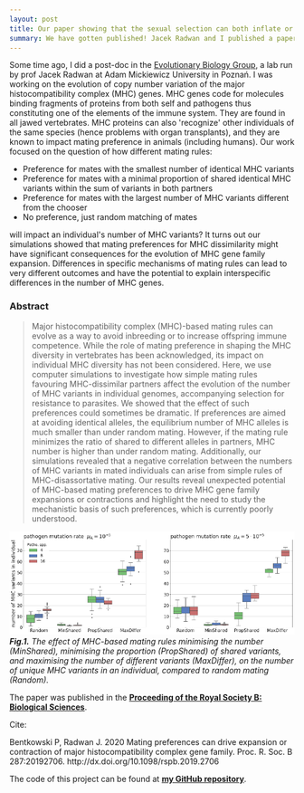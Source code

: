 ```yaml
---
layout: post
title: Our paper showing that the sexual selection can both inflate or deflate MHC gene number is in the wild!
summary: We have gotten published! Jacek Radwan and I published a paper titled "Mating preferences can drive expansion or contraction of major histocompatibility complex gene family" for which I created agent-based model simulations.
---
```


Some time ago, I did a post-doc in the [Evolutionary Biology Group](http://evobio.home.amu.edu.pl/), a lab run by prof Jacek Radwan at Adam Mickiewicz University in Poznań. I was working on the evolution of copy number variation of the major histocompatibility complex (MHC) genes. MHC genes code for molecules binding fragments of proteins from both self and pathogens thus constituting one of the elements of the immune system. They are found in all jawed vertebrates. MHC proteins can also 'recognize' other individuals of the same species (hence problems with organ transplants), and they are known to impact mating preference in animals (including humans). Our work focused on the question of how different mating rules:

 * Preference for mates with the smallest number of identical MHC variants
 * Preference for mates with a minimal proportion of shared identical MHC variants within the sum of variants in both partners
 * Preference for mates with the largest number of MHC variants different from the chooser
 * No preference, just random matching of mates

will impact an individual's number of MHC variants? It turns out our simulations showed that mating preferences for MHC dissimilarity might have significant consequences for the evolution of MHC gene family expansion. Differences in specific mechanisms of mating rules can lead to very different outcomes and have the potential to explain interspecific differences in the number of MHC genes.

### Abstract

> Major histocompatibility complex (MHC)-based mating rules can evolve as a way to avoid inbreeding or to increase offspring immune competence. While the role of mating preference in shaping the MHC diversity in vertebrates has been acknowledged, its impact on individual MHC diversity has not been considered. Here, we use computer simulations to investigate how simple mating rules favouring MHC-dissimilar partners affect the evolution of the number of MHC variants in individual genomes, accompanying selection for resistance to parasites. We showed that the effect of such preferences could sometimes be dramatic. If preferences are aimed at avoiding identical alleles, the equilibrium number of MHC alleles is much smaller than under random mating. However, if the mating rule minimizes the ratio of shared to different alleles in partners, MHC number is higher than under random mating. Additionally, our simulations revealed that a negative correlation between the numbers of MHC variants in mated individuals can arise from simple rules of MHC-disassortative mating. Our results reveal unexpected potential of MHC-based mating preferences to drive MHC gene family expansions or contractions and highlight the need to study the mechanistic basis of such preferences, which is currently poorly understood.

![Figure 1. The effect of MHC-based mating rules on MHC individual copy number](/public/postPics/2020-02-26-fig-1.png)
***Fig.1.** The effect of MHC-based mating rules minimising the number (MinShared), minimising the proportion (PropShared) of shared variants, and maximising the number of different variants (MaxDiffer), on the number of unique MHC variants in an individual, compared to random mating (Random).*

The paper was published in the [**Proceeding of the Royal Society B: Biological Sciences**](https://royalsocietypublishing.org/doi/10.1098/rspb.2019.2706).

Cite:
<div class="message">
  Bentkowski P, Radwan J. 2020 Mating preferences can drive expansion or contraction of major histocompatibility complex gene family. Proc. R. Soc. B 287:20192706. http://dx.doi.org/10.1098/rspb.2019.2706
</div>

The code of this project can be found at [**my GitHub repository**](https://github.com/pbentkowski/MHC_Evolution).